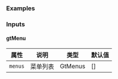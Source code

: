 ### Examples

<!-- example(menu-overview) -->

### Inputs

#### gtMenu

| 属性             | 说明            |类型           |默认值          |
|-----------------|-----------------|--------------|---------------|
|`menus`          |菜单列表          |GtMenus       |[]             |
